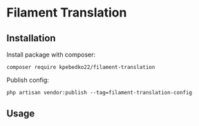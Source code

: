 # Filament Translation

## Installation

Install package with composer:

```shell
composer require kpebedko22/filament-translation
```

Publish config:

```shell
php artisan vendor:publish --tag=filament-translation-config
```

## Usage

```php

```
